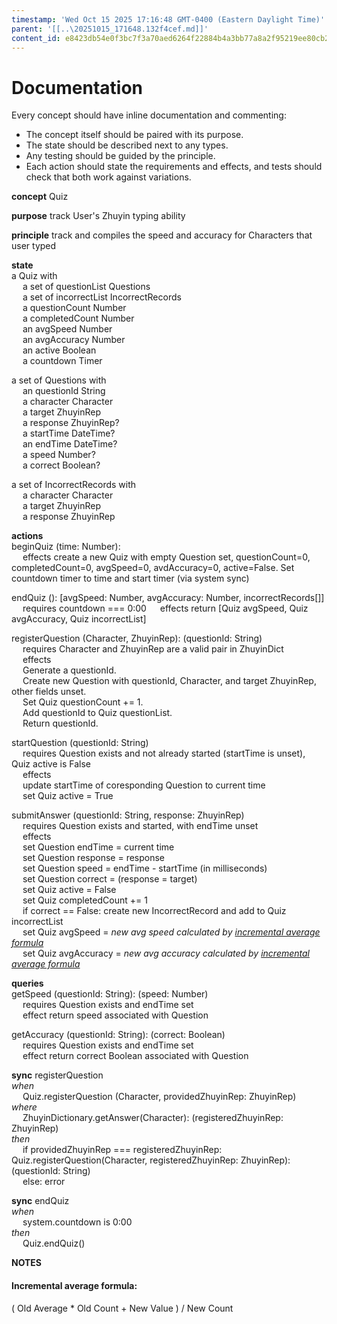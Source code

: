 ```yaml
---
timestamp: 'Wed Oct 15 2025 17:16:48 GMT-0400 (Eastern Daylight Time)'
parent: '[[..\20251015_171648.132f4cef.md]]'
content_id: e8423db54e0f3bc7f3a70aed6264f22884b4a3bb77a8a2f95219ee80cb236bdb
---
```


# Documentation

Every concept should have inline documentation and commenting:

* The concept itself should be paired with its purpose.
* The state should be described next to any types.
* Any testing should be guided by the principle.
* Each action should state the requirements and effects, and tests should check that both work against variations.

**concept** Quiz

**purpose** track User's Zhuyin typing ability

**principle** track and compiles the speed and accuracy for Characters that user typed

**state**\
a Quiz with\
  a set of questionList Questions\
  a set of incorrectList IncorrectRecords\
  a questionCount Number\
  a completedCount Number\
  an avgSpeed Number\
  an avgAccuracy Number\
  an active Boolean\
  a countdown Timer

a set of Questions with\
  an questionId String\
  a character Character\
  a target ZhuyinRep\
  a response ZhuyinRep?\
  a startTime DateTime?\
  an endTime DateTime?\
  a speed Number?\
  a correct Boolean?

a set of IncorrectRecords with\
  a character Character\
  a target ZhuyinRep\
  a response ZhuyinRep

**actions**\
beginQuiz (time: Number):\
  effects create a new Quiz with empty Question set, questionCount=0, completedCount=0, avgSpeed=0, avdAccuracy=0, active=False. Set countdown timer to time and start timer (via system sync)

endQuiz (): \[avgSpeed: Number, avgAccuracy: Number, incorrectRecords\[]]\
  requires countdown === 0:00
  effects return \[Quiz avgSpeed, Quiz avgAccuracy, Quiz incorrectList]

registerQuestion (Character, ZhuyinRep): (questionId: String)\
  requires Character and ZhuyinRep are a valid pair in ZhuyinDict\
  effects\
  Generate a questionId.\
  Create new Question with questionId, Character, and target ZhuyinRep, other fields unset.\
  Set Quiz questionCount += 1.\
  Add questionId to Quiz questionList.\
  Return questionId.

startQuestion (questionId: String)\
  requires Question exists and not already started (startTime is unset), Quiz active is False\
  effects\
  update startTime of coresponding Question to current time\
  set Quiz active = True

submitAnswer (questionId: String, response: ZhuyinRep)\
  requires Question exists and started, with endTime unset\
  effects\
  set Question endTime = current time\
  set Question response = response\
  set Question speed = endTime - startTime (in milliseconds)\
  set Question correct = (response = target)\
  set Quiz active = False\
  set Quiz completedCount += 1\
  if correct == False: create new IncorrectRecord and add to Quiz incorrectList\
  set Quiz avgSpeed = *new avg speed calculated by [incremental average formula](#incremental-average-formula)*\
  set Quiz avgAccuracy = *new avg accuracy calculated by [incremental average formula](#incremental-average-formula)*

**queries**\
getSpeed (questionId: String): (speed: Number)\
  requires Question exists and endTime set\
  effect return speed associated with Question

getAccuracy (questionId: String): (correct: Boolean)\
  requires Question exists and endTime set\
  effect return correct Boolean associated with Question

**sync** registerQuestion\
*when*\
  Quiz.registerQuestion (Character, providedZhuyinRep: ZhuyinRep)\
*where*\
  ZhuyinDictionary.getAnswer(Character): (registeredZhuyinRep: ZhuyinRep)\
*then*\
  if providedZhuyinRep === registeredZhuyinRep: Quiz.registerQuestion(Character, registeredZhuyinRep: ZhuyinRep): (questionId: String)\
  else: error

**sync** endQuiz\
*when*\
  system.countdown is 0:00\
*then*\
  Quiz.endQuiz()

**NOTES**

#### Incremental average formula:

( Old Average \* Old Count + New Value ) / New Count
